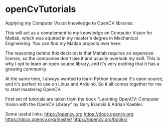 # openCvTutorials
Applying my Computer Vision knowledge to OpenCV libraries.

This will act as a complement to my knowledge on Computer Vision for Matlab, which was aquired in my master's degree in Mechanical Engineering. You can find my Matlab projects over here.

The reasoning behind this decision is that Matlab requires an expensive license, so the companies don't use it and usually overlook my skill. This is why I opt to learn an open source library, and it's very exciting that it has a growing community.

At the same time, I always wanted to learn Python because it's open source, and it's perfect to use on Linux and Arduino. So it all comes together for me to start mastering OpenCV.

First set of tutorials are taken from the book "Learning OpenCV: Computer Vision with the OpenCV Library" by Gary Bradski & Adrian Kaebler.

Some useful links:
https://opencv.org
https://docs.opencv.org
https://docs.opencv.org/master/
https://opencv.org/books/
